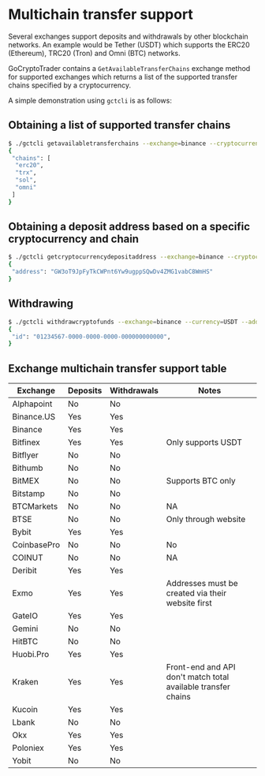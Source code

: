 # Multichain transfer support

Several exchanges support deposits and withdrawals by other blockchain networks. An example would be Tether (USDT) which supports the ERC20 (Ethereum), TRC20 (Tron) and Omni (BTC) networks.

GoCryptoTrader contains a `GetAvailableTransferChains` exchange method for supported exchanges which returns a list of the supported transfer chains specified by a cryptocurrency.

A simple demonstration using `gctcli` is as follows:

## Obtaining a list of supported transfer chains

```sh
$ ./gctcli getavailabletransferchains --exchange=binance --cryptocurrency=usdt
{
 "chains": [
  "erc20",
  "trx",
  "sol",
  "omni"
 ]
}
```

## Obtaining a deposit address based on a specific cryptocurrency and chain

```sh
$ ./gctcli getcryptocurrencydepositaddress --exchange=binance --cryptocurrency=usdt --chain=sol
{
 "address": "GW3oT9JpFyTkCWPnt6Yw9ugppSQwDv4ZMG1vabC8WmHS"
}
```

## Withdrawing

```sh
$ ./gctcli withdrawcryptofunds --exchange=binance --currency=USDT --address=TJU9piX2WA8WTvxVKMqpvTzZGhvXQAZKSY --amount=10 --chain=trx
{
 "id": "01234567-0000-0000-0000-000000000000",
}
```

## Exchange multichain transfer support table

| Exchange | Deposits | Withdrawals | Notes|
|----------|----------|-------------|------|
| Alphapoint | No | No | |
| Binance.US | Yes  | Yes        | | 
| Binance | Yes | Yes | |
| Bitfinex | Yes | Yes | Only supports USDT |
| Bitflyer | No | No | |
| Bithumb | No | No | |
| BitMEX | No | No | Supports BTC only |
| Bitstamp | No | No | |
| BTCMarkets | No | No| NA  |
| BTSE | No | No | Only through website |
| Bybit | Yes | Yes | |
| CoinbasePro | No | No | No|
| COINUT | No | No | NA |
| Deribit | Yes | Yes | |
| Exmo | Yes | Yes | Addresses must be created via their website first |
| GateIO | Yes | Yes | |
| Gemini | No | No | |
| HitBTC | No | No | |
| Huobi.Pro | Yes | Yes | |
| Kraken | Yes | Yes | Front-end and API don't match total available transfer chains |
| Kucoin |  Yes | Yes | |
| Lbank | No | No | |
| Okx | Yes | Yes | |
| Poloniex | Yes | Yes | |
| Yobit | No | No | |
